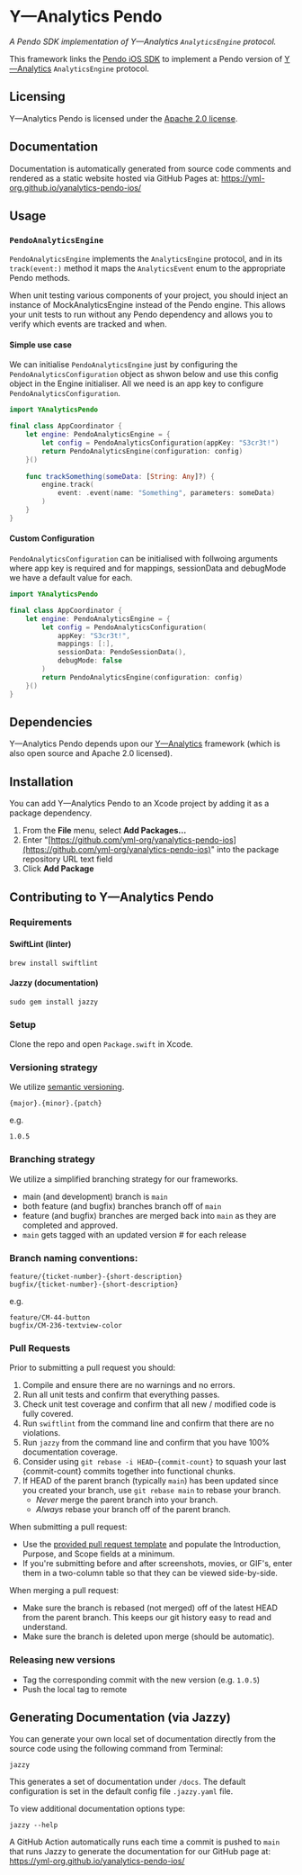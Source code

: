 # Y—Analytics Pendo
_A Pendo SDK implementation of Y—Analytics `AnalyticsEngine` protocol._

This framework links the [Pendo iOS SDK](https://github.com/pendo-io/pendo-mobile-ios) to implement a Pendo version of [Y—Analytics](https://github.com/yml-org/yanalytics-ios) `AnalyticsEngine` protocol.

Licensing
----------
Y—Analytics Pendo is licensed under the [Apache 2.0 license](LICENSE).

Documentation
----------

Documentation is automatically generated from source code comments and rendered as a static website hosted via GitHub Pages at: https://yml-org.github.io/yanalytics-pendo-ios/

Usage
----------

### `PendoAnalyticsEngine`

`PendoAnalyticsEngine` implements the `AnalyticsEngine` protocol, and in its `track(event:)` method it maps the `AnalyticsEvent` enum to the appropriate Pendo methods.

When unit testing various components of your project, you should inject an instance of MockAnalyticsEngine instead of the Pendo engine. This allows your unit tests to run without any Pendo dependency and allows you to verify which events are tracked and when.

#### Simple use case
 We can initialise `PendoAnalyticsEngine` just by configuring the `PendoAnalyticsConfiguration` object as shwon below and use this config object in the Engine initialiser. All we need is an app key to configure  `PendoAnalyticsConfiguration`.

```swift
import YAnalyticsPendo

final class AppCoordinator {
    let engine: PendoAnalyticsEngine = {
        let config = PendoAnalyticsConfiguration(appKey: "S3cr3t!")
        return PendoAnalyticsEngine(configuration: config)
    }()
    
    func trackSomething(someData: [String: Any]?) {
        engine.track(
            event: .event(name: "Something", parameters: someData)
        )
    }
}
```

#### Custom Configuration
`PendoAnalyticsConfiguration` can be initialised with follwoing arguments where app key is required and for mappings, sessionData and debugMode we have a default value for each.

```swift
import YAnalyticsPendo

final class AppCoordinator {
    let engine: PendoAnalyticsEngine = {
        let config = PendoAnalyticsConfiguration(
            appKey: "S3cr3t!",
            mappings: [:],
            sessionData: PendoSessionData(),
            debugMode: false
        )
        return PendoAnalyticsEngine(configuration: config)
    }()
}
```

Dependencies
----------

Y—Analytics Pendo depends upon our [Y—Analytics](https://github.com/yml-org/yanalytics-ios) framework (which is also open source and Apache 2.0 licensed).

Installation
----------

You can add Y—Analytics Pendo to an Xcode project by adding it as a package dependency.

1. From the **File** menu, select **Add Packages...**
2. Enter "[https://github.com/yml-org/yanalytics-pendo-ios](https://github.com/yml-org/yanalytics-pendo-ios)" into the package repository URL text field
3. Click **Add Package**

Contributing to Y—Analytics Pendo
----------

### Requirements

#### SwiftLint (linter)
```
brew install swiftlint
```

#### Jazzy (documentation)
```
sudo gem install jazzy
```

### Setup

Clone the repo and open `Package.swift` in Xcode.

### Versioning strategy

We utilize [semantic versioning](https://semver.org).

```
{major}.{minor}.{patch}
```

e.g.

```
1.0.5
```

### Branching strategy

We utilize a simplified branching strategy for our frameworks.

* main (and development) branch is `main`
* both feature (and bugfix) branches branch off of `main`
* feature (and bugfix) branches are merged back into `main` as they are completed and approved.
* `main` gets tagged with an updated version # for each release
 
### Branch naming conventions:

```
feature/{ticket-number}-{short-description}
bugfix/{ticket-number}-{short-description}
```
e.g.
```
feature/CM-44-button
bugfix/CM-236-textview-color
```

### Pull Requests

Prior to submitting a pull request you should:

1. Compile and ensure there are no warnings and no errors.
2. Run all unit tests and confirm that everything passes.
3. Check unit test coverage and confirm that all new / modified code is fully covered.
4. Run `swiftlint` from the command line and confirm that there are no violations.
5. Run `jazzy` from the command line and confirm that you have 100% documentation coverage.
6. Consider using `git rebase -i HEAD~{commit-count}` to squash your last {commit-count} commits together into functional chunks.
7. If HEAD of the parent branch (typically `main`) has been updated since you created your branch, use `git rebase main` to rebase your branch.
    * _Never_ merge the parent branch into your branch.
    * _Always_ rebase your branch off of the parent branch.

When submitting a pull request:

* Use the [provided pull request template](.github/pull_request_template.md) and populate the Introduction, Purpose, and Scope fields at a minimum.
* If you're submitting before and after screenshots, movies, or GIF's, enter them in a two-column table so that they can be viewed side-by-side.

When merging a pull request:

* Make sure the branch is rebased (not merged) off of the latest HEAD from the parent branch. This keeps our git history easy to read and understand.
* Make sure the branch is deleted upon merge (should be automatic).

### Releasing new versions
* Tag the corresponding commit with the new version (e.g. `1.0.5`)
* Push the local tag to remote

Generating Documentation (via Jazzy)
----------

You can generate your own local set of documentation directly from the source code using the following command from Terminal:
```
jazzy
```
This generates a set of documentation under `/docs`. The default configuration is set in the default config file `.jazzy.yaml` file.

To view additional documentation options type:
```
jazzy --help
```
A GitHub Action automatically runs each time a commit is pushed to `main` that runs Jazzy to generate the documentation for our GitHub page at: https://yml-org.github.io/yanalytics-pendo-ios/
